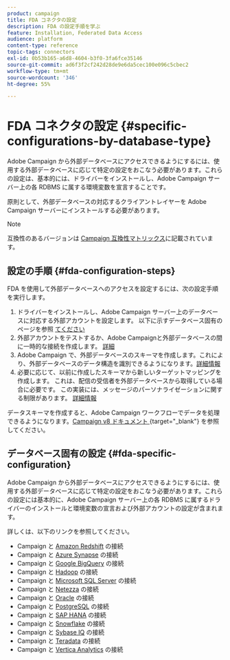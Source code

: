 ```yaml
---
product: campaign
title: FDA コネクタの設定
description: FDA の設定手順を学ぶ
feature: Installation, Federated Data Access
audience: platform
content-type: reference
topic-tags: connectors
exl-id: 0b53b165-a6d8-4604-b3f0-3fa6fce35146
source-git-commit: ad6f3f2cf242d28de9e6da5cec100e096c5cbec2
workflow-type: tm+mt
source-wordcount: '346'
ht-degree: 55%

---
```


# FDA コネクタの設定 {#specific-configurations-by-database-type}



Adobe Campaign から外部データベースにアクセスできるようにするには、使用する外部データベースに応じて特定の設定をおこなう必要があります。これらの設定は、基本的には、ドライバーをインストールし、Adobe Campaign サーバー上の各 RDBMS に属する環境変数を宣言することです。

原則として、外部データベースの対応するクライアントレイヤーを Adobe Campaign サーバーにインストールする必要があります。

>[!NOTE]
>
>互換性のあるバージョンは [Campaign 互換性マトリックス](../../rn/using/compatibility-matrix.md#FederatedDataAccessFDA)に記載されています。
>

## 設定の手順 {#fda-configuration-steps}

FDA を使用して外部データベースへのアクセスを設定するには、次の設定手順を実行します。

1. ドライバーをインストールし、Adobe Campaign サーバー上のデータベースに対応する外部アカウントを設定します。 以下に示すデータベース固有のページを参照 [ てください ](#fda-specific-configuration)
1. 外部アカウントをテストするか、Adobe Campaignと外部データベースの間に一時的な接続を作成します。 [詳細](../../installation/using/connecting-to-database.md)
1. Adobe Campaign で、外部データベースのスキーマを作成します。これにより、外部データベースのデータ構造を識別できるようになります。[詳細情報](../../installation/using/creating-data-schema.md)
1. 必要に応じて、以前に作成したスキーマから新しいターゲットマッピングを作成します。 これは、配信の受信者を外部データベースから取得している場合に必要です。 この実装には、メッセージのパーソナライゼーションに関する制限があります。 [詳細情報](../../installation/using/defining-data-mapping.md)

データスキーマを作成すると、Adobe Campaign ワークフローでデータを処理できるようになります。[Campaign v8 ドキュメント ](https://experienceleague.adobe.com/docs/campaign/automation/campaign-optimization/campaign-typologies.html?lang=ja){target="_blank"} を参照してください。

## データベース固有の設定 {#fda-specific-configuration}

Adobe Campaign から外部データベースにアクセスできるようにするには、使用する外部データベースに応じて特定の設定をおこなう必要があります。これらの設定には基本的に、Adobe Campaign サーバー上の各 RDBMS に属するドライバーのインストールと環境変数の宣言および外部アカウントの設定が含まれます。

詳しくは、以下のリンクを参照してください。

* Campaign と [Amazon Redshift](../../installation/using/configure-fda-redshift.md) の接続
* Campaign と [Azure Synapse](../../installation/using/configure-fda-synapse.md) の接続
* Campaign と [Google BigQuery](../../installation/using/configure-fda-google-big-query.md) の接続
* Campaign と [Hadoop](../../installation/using/configure-fda-hadoop.md) の接続
* Campaign と [Microsoft SQL Server](../../installation/using/configure-fda-sql.md) の接続
* Campaign と [Netezza](../../installation/using/configure-fda-netezza.md) の接続
* Campaign と [Oracle](../../installation/using/configure-fda-oracle.md) の接続
* Campaign と [PostgreSQL](../../installation/using/configure-fda-postgresql.md) の接続
* Campaign と [SAP HANA](../../installation/using/configure-fda-sap-hana.md) の接続
* Campaign と [Snowflake](../../installation/using/configure-fda-snowflake.md) の接続
* Campaign と [Sybase IQ](../../installation/using/configure-fda-sybase.md) の接続
* Campaign と [Teradata](../../installation/using/configure-fda-teradata.md) の接続
* Campaign と [Vertica Analytics](../../installation/using/configure-fda-vertica.md) の接続
